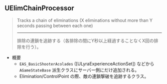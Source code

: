 ## UElimChainProcessor

> Tracks a chain of eliminations (X eliminations without more than Y seconds passing between each one)  
> 
> ----
> 排除の連鎖を追跡する（各排除の間にY秒以上経過することなくX回の排除を行う）。  

* 概要
	* `EAS_BasicShooterAcolades` ([ULyraExperienceActionSet]) などから `AGameStateBase` 派生クラスにサーバー側にだけ追加される。
	* Elimination/ControlPoint の際、敵の連鎖撃破を追跡するクラス。



